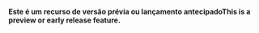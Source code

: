 <span data-ttu-id="f9ff1-101">**Este é um recurso de versão prévia ou lançamento antecipado**</span><span class="sxs-lookup"><span data-stu-id="f9ff1-101">**This is a preview or early release feature.**</span></span>